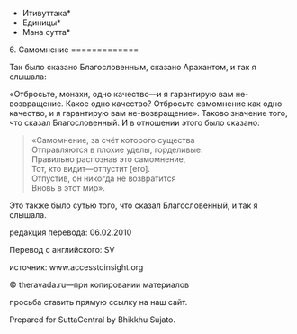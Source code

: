 * Итивуттака*
* Единицы*
* Мана сутта*

6\. Самомнение
\=\=\=\=\=\=\=\=\=\=\=\=\=

Так было сказано Благословенным, сказано Арахантом, и так я слышала:

«Отбросьте, монахи, одно качество—и я гарантирую вам не\-возвращение\. Какое одно качество? Отбросьте самомнение как одно качество, и я гарантирую вам не\-возвращение»\. Таково значение того, что сказал Благословенный\. И в отношении этого было сказано:

> «Самомнение, за счёт которого существа  
> Отправляются в плохие уделы, горделивые:  
> Правильно распознав это самомнение,  
> Тот, кто видит—отпустит \[его\]\.  
> Отпустив, он никогда не возвратится  
> Вновь в этот мир»\.

Это также было сутью того, что сказал Благословенный, и так я слышала\.

редакция перевода: 06\.02\.2010

Перевод с английского: SV

источник: www\.accesstoinsight\.org

© theravada\.ru—при копировании материалов

просьба ставить прямую ссылку на наш сайт\.

Prepared for SuttaCentral by Bhikkhu Sujato\.